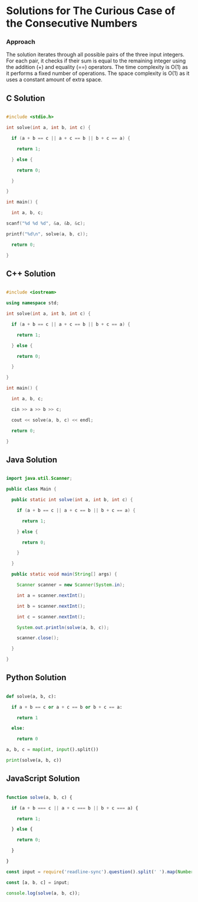 # Solutions for The Curious Case of the Consecutive Numbers

### Approach
The solution iterates through all possible pairs of the three input integers. For each pair, it checks if their sum is equal to the remaining integer using the addition (+) and equality (==) operators.  The time complexity is O(1) as it performs a fixed number of operations. The space complexity is O(1) as it uses a constant amount of extra space.

## C Solution
```c
#include <stdio.h>
int solve(int a, int b, int c) {
  if (a + b == c || a + c == b || b + c == a) {
    return 1;
  } else {
    return 0;
  }
}
int main() {
  int a, b, c;
scanf("%d %d %d", &a, &b, &c);
printf("%d\n", solve(a, b, c));
  return 0;
}
```

## C++ Solution
```cpp
#include <iostream>
using namespace std;
int solve(int a, int b, int c) {
  if (a + b == c || a + c == b || b + c == a) {
    return 1;
  } else {
    return 0;
  }
}
int main() {
  int a, b, c;
  cin >> a >> b >> c;
  cout << solve(a, b, c) << endl;
  return 0;
}
```

## Java Solution
```java
import java.util.Scanner;
public class Main {
  public static int solve(int a, int b, int c) {
    if (a + b == c || a + c == b || b + c == a) {
      return 1;
    } else {
      return 0;
    }
  }
  public static void main(String[] args) {
    Scanner scanner = new Scanner(System.in);
    int a = scanner.nextInt();
    int b = scanner.nextInt();
    int c = scanner.nextInt();
    System.out.println(solve(a, b, c));
    scanner.close();
  }
}
```

## Python Solution
```python
def solve(a, b, c):
  if a + b == c or a + c == b or b + c == a:
    return 1
  else:
    return 0
a, b, c = map(int, input().split())
print(solve(a, b, c))
```

## JavaScript Solution
```javascript
function solve(a, b, c) {
  if (a + b === c || a + c === b || b + c === a) {
    return 1;
  } else {
    return 0;
  }
}
const input = require('readline-sync').question().split(' ').map(Number);
const [a, b, c] = input;
console.log(solve(a, b, c));
```